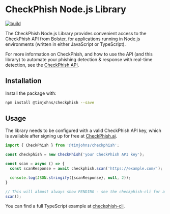 # CheckPhish Node.js Library

[![build](https://github.com/TimJohns/nodejs-checkphish/workflows/Node.js%20CI/badge.svg)](https://github.com/TimJohns/nodejs-checkphish/actions)

The CheckPhish Node.js Library provides convenient access to the CheckPhish API from Bolster, for applications running in Node.js environments (written in either JavaScript or TypeScript).

For more information on CheckPhish, and how to use the API (and this library) to automate your phishing detection & response with real-time detection, see the [CheckPhish API](https://checkphish.ai/checkphish-api/).

## Installation

Install the package with:

```sh
npm install @timjohns/checkphish --save
```

## Usage

The library needs to be configured with a valid CheckPhish API key, which is
available after signing up for free at [CheckPhish.ai](https://checkphish.ai/).

```ts
import { CheckPhish } from '@timjohns/checkphish';

const checkphish = new CheckPhish('your CheckPhish API key');

const scan = async () => {
  const scanResponse = await checkphish.scan('https://example.com/');

  console.log(JSON.stringify({scanResponse}, null, 2));
}

// This will almost always show PENDING - see the checkphish-cli for a more functional example
scan();
```

You can find a full TypeScript example at [checkphish-cli](https://github.com/TimJohns/checkphish-cli).



